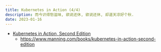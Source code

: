 ```yaml
---
title: Kubernetes in Action (4/4)
description: 而今识得愁滋味, 欲说还休, 欲说还休, 却道天凉好个秋.
date: 2023-01-16
---
```


- [Kubernetes in Action, Second Edition](https://book.douban.com/subject/34986745/)
  - https://www.manning.com/books/kubernetes-in-action-second-edition
